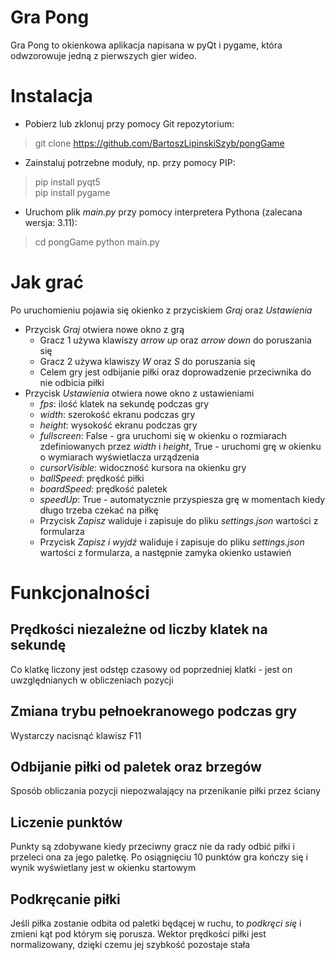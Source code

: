 ﻿# Gra Pong
Gra Pong to okienkowa aplikacja napisana w pyQt i pygame, która odwzorowuje jedną z pierwszych gier wideo.
# Instalacja
 - Pobierz lub zklonuj przy pomocy Git repozytorium:
> git clone https://github.com/BartoszLipinskiSzyb/pongGame
 - Zainstaluj potrzebne moduły, np. przy pomocy PIP:
> pip install pyqt5  
> pip install pygame
 - Uruchom plik *main.py* przy pomocy interpretera Pythona (zalecana wersja: 3.11):
> cd pongGame
> python main.py
# Jak grać
Po uruchomieniu pojawia się okienko z przyciskiem *Graj* oraz *Ustawienia*
 - Przycisk *Graj* otwiera nowe okno z grą
	 - Gracz 1 używa klawiszy *arrow up* oraz *arrow down* do poruszania się
	 - Gracz 2 używa klawiszy *W* oraz *S* do poruszania się
	 - Celem gry jest odbijanie piłki oraz doprowadzenie przeciwnika do nie odbicia piłki
 - Przycisk *Ustawienia* otwiera nowe okno z ustawieniami
	 - *fps*: ilość klatek na sekundę podczas gry
	 - *width*: szerokość ekranu podczas gry
	 - *height*: wysokość ekranu podczas gry
	 - *fullscreen*: False - gra uruchomi się w okienku o rozmiarach zdefiniowanych przez *width* i *height*, True - uruchomi grę w okienku o wymiarach wyświetlacza urządzenia
	 - *cursorVisible*: widoczność kursora na okienku gry
	 - *ballSpeed*: prędkość piłki
	 - *boardSpeed*: prędkość paletek
	 - *speedUp*: True - automatycznie przyspiesza grę w momentach kiedy długo trzeba czekać na piłkę
	 - Przycisk *Zapisz* waliduje i zapisuje do pliku *settings.json* wartości z formularza
	 - Przycisk *Zapisz i wyjdź* waliduje i zapisuje do pliku *settings.json* wartości z formularza, a następnie zamyka okienko ustawień
# Funkcjonalności
## Prędkości niezależne od liczby klatek na sekundę
Co klatkę liczony jest odstęp czasowy od poprzedniej klatki  - jest on uwzględnianych w obliczeniach pozycji
## Zmiana trybu pełnoekranowego podczas gry
Wystarczy nacisnąć klawisz F11
## Odbijanie piłki od paletek oraz brzegów
Sposób obliczania pozycji niepozwalający na przenikanie piłki przez ściany
## Liczenie punktów
Punkty są zdobywane kiedy przeciwny gracz nie da rady odbić piłki i przeleci ona za jego paletkę. Po osiągnięciu 10 punktów gra kończy się i wynik wyświetlany jest w okienku startowym
## Podkręcanie piłki
Jeśli piłka zostanie odbita od paletki będącej w ruchu, to *podkręci się* i zmieni kąt pod którym się porusza. Wektor prędkości piłki jest normalizowany, dzięki czemu jej szybkość pozostaje stała


